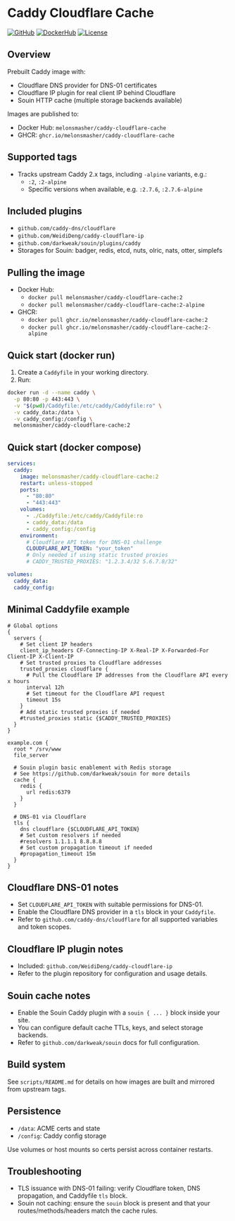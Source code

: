 # Caddy Cloudflare Cache

[![GitHub](https://img.shields.io/badge/GitHub-gray?logo=github)](https://github.com/melonsmasher/caddy-cloudflare-cache) [![DockerHub](https://img.shields.io/badge/DockerHub-white?logo=docker)](https://hub.docker.com/r/melonsmasher/caddy-cloudflare-cache) [![License](https://img.shields.io/github/license/melonsmasher/papercut-mf-site)](https://raw.githubusercontent.com/melonsmasher/caddy-cloudflare-cache/master/LICENSE)

## Overview

Prebuilt Caddy image with:

- Cloudflare DNS provider for DNS-01 certificates
- Cloudflare IP plugin for real client IP behind Cloudflare
- Souin HTTP cache (multiple storage backends available)

Images are published to:

- Docker Hub: `melonsmasher/caddy-cloudflare-cache`
- GHCR: `ghcr.io/melonsmasher/caddy-cloudflare-cache`

## Supported tags

- Tracks upstream Caddy 2.x tags, including `-alpine` variants, e.g.:
  - `:2`, `:2-alpine`
  - Specific versions when available, e.g. `:2.7.6`, `:2.7.6-alpine`

## Included plugins

- `github.com/caddy-dns/cloudflare`
- `github.com/WeidiDeng/caddy-cloudflare-ip`
- `github.com/darkweak/souin/plugins/caddy`
- Storages for Souin: badger, redis, etcd, nuts, olric, nats, otter, simplefs

## Pulling the image

- Docker Hub:
  - `docker pull melonsmasher/caddy-cloudflare-cache:2`
  - `docker pull melonsmasher/caddy-cloudflare-cache:2-alpine`
- GHCR:
  - `docker pull ghcr.io/melonsmasher/caddy-cloudflare-cache:2`
  - `docker pull ghcr.io/melonsmasher/caddy-cloudflare-cache:2-alpine`

## Quick start (docker run)

1) Create a `Caddyfile` in your working directory.
2) Run:

```bash
docker run -d --name caddy \
  -p 80:80 -p 443:443 \
  -v "$(pwd)/Caddyfile:/etc/caddy/Caddyfile:ro" \
  -v caddy_data:/data \
  -v caddy_config:/config \
  melonsmasher/caddy-cloudflare-cache:2
```

## Quick start (docker compose)

```yaml
services:
  caddy:
    image: melonsmasher/caddy-cloudflare-cache:2
    restart: unless-stopped
    ports:
      - "80:80"
      - "443:443"
    volumes:
      - ./Caddyfile:/etc/caddy/Caddyfile:ro
      - caddy_data:/data
      - caddy_config:/config
    environment:
      # Cloudflare API token for DNS-01 challenge
      CLOUDFLARE_API_TOKEN: "your_token"
      # Only needed if using static trusted proxies
      # CADDY_TRUSTED_PROXIES: "1.2.3.4/32 5.6.7.8/32"

volumes:
  caddy_data:
  caddy_config:
```

## Minimal Caddyfile example

```caddyfile
# Global options
{
  servers {
    # Set client IP headers
    client_ip_headers CF-Connecting-IP X-Real-IP X-Forwarded-For Client-IP X-Client-IP
    # Set trusted proxies to Cloudflare addresses
    trusted_proxies cloudflare {
      # Pull the Cloudflare IP addresses from the Cloudflare API every x hours
      interval 12h
      # Set timeout for the Cloudflare API request
      timeout 15s
    }
    # Add static trusted proxies if needed
    #trusted_proxies static {$CADDY_TRUSTED_PROXIES}
  }
}

example.com {
  root * /srv/www
  file_server

  # Souin plugin basic enablement with Redis storage
  # See https://github.com/darkweak/souin for more details
  cache {
    redis {
      url redis:6379
    }
  }

  # DNS-01 via Cloudflare
  tls {
    dns cloudflare {$CLOUDFLARE_API_TOKEN}
    # Set custom resolvers if needed
    #resolvers 1.1.1.1 8.8.8.8
    # Set custom propagation timeout if needed
    #propagation_timeout 15m
  }
}
```

## Cloudflare DNS-01 notes

- Set `CLOUDFLARE_API_TOKEN` with suitable permissions for DNS-01.
- Enable the Cloudflare DNS provider in a `tls` block in your `Caddyfile`.
- Refer to `github.com/caddy-dns/cloudflare` for all supported variables and token scopes.

## Cloudflare IP plugin notes

- Included: `github.com/WeidiDeng/caddy-cloudflare-ip`
- Refer to the plugin repository for configuration and usage details.

## Souin cache notes

- Enable the Souin Caddy plugin with a `souin { ... }` block inside your site.
- You can configure default cache TTLs, keys, and select storage backends.
- Refer to `github.com/darkweak/souin` docs for full configuration.

## Build system

See `scripts/README.md` for details on how images are built and mirrored from upstream tags.

## Persistence

- `/data`: ACME certs and state
- `/config`: Caddy config storage

Use volumes or host mounts so certs persist across container restarts.

## Troubleshooting

- TLS issuance with DNS-01 failing: verify Cloudflare token, DNS propagation, and Caddyfile `tls` block.
- Souin not caching: ensure the `souin` block is present and that your routes/methods/headers match the cache rules.

